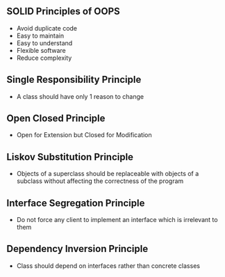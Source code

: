## SOLID Principles of OOPS
- Avoid duplicate code
- Easy to maintain
- Easy to understand
- Flexible software
- Reduce complexity

## Single Responsibility Principle
- A class should have only 1 reason to change

## Open Closed Principle
- Open for Extension but Closed for Modification

## Liskov Substitution Principle
- Objects of a superclass should be replaceable with objects of a subclass without affecting the correctness of the program

## Interface Segregation Principle
- Do not force any client to implement an interface which is irrelevant to them

## Dependency Inversion Principle
- Class should depend on interfaces rather than concrete classes
